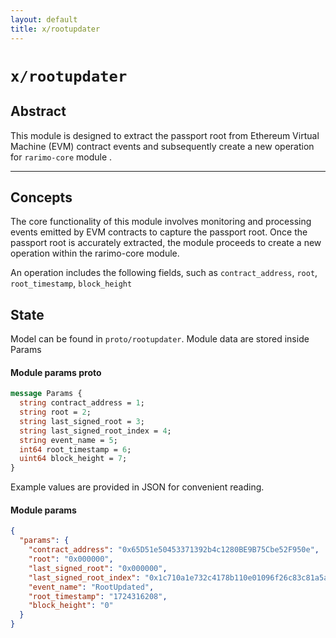 ```yaml
---
layout: default
title: x/rootupdater
---
```


# `x/rootupdater`

## Abstract

This module is designed to extract the passport root from Ethereum Virtual Machine (EVM) contract events and 
subsequently create a new operation for `rarimo-core` module .

----

## Concepts

The core functionality of this module involves monitoring and processing events emitted by EVM contracts
to capture the passport root. Once the passport root is accurately extracted, the module proceeds to create
a new operation within the rarimo-core module.

An operation includes the following fields, such as `contract_address`, `root`, `root_timestamp`, `block_height` 

## State

Model can be found in `proto/rootupdater`. Module data are stored inside Params

####  Module params proto

```protobuf
message Params {
  string contract_address = 1;
  string root = 2;
  string last_signed_root = 3;
  string last_signed_root_index = 4;
  string event_name = 5;
  int64 root_timestamp = 6;
  uint64 block_height = 7;
}
```

Example values are provided in JSON for convenient reading.

####  Module params
```json
{
  "params": {
    "contract_address": "0x65D51e50453371392b4c1280BE9B75Cbe52F950e",
    "root": "0x000000",
    "last_signed_root": "0x000000",
    "last_signed_root_index": "0x1c710a1e732c4178b110e01096f26c83c81a5a9118d8219ef8d204954ca09dd9",
    "event_name": "RootUpdated",
    "root_timestamp": "1724316208",
    "block_height": "0"
  }
}
```